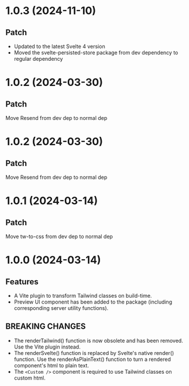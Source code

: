 # 1.0.3 (2024-11-10)

## Patch

- Updated to the latest Svelte 4 version
- Moved the svelte-persisted-store package from dev dependency to regular dependency

# 1.0.2 (2024-03-30)

## Patch

Move Resend from dev dep to normal dep

# 1.0.2 (2024-03-30)

## Patch

Move Resend from dev dep to normal dep

# 1.0.1 (2024-03-14)

## Patch

Move tw-to-css from dev dep to normal dep

# 1.0.0 (2024-03-14)

## Features
- A Vite plugin to transform Tailwind classes on build-time.
- Preview UI component has been added to the package (including corresponding server utility functions).

## BREAKING CHANGES
- The renderTailwind() function is now obsolete and has been removed. Use the Vite plugin instead.
- The renderSvelte() function is replaced by Svelte's native render() function. Use the renderAsPlainText() function to turn a rendered component's html to plain text.
- The `<Custom />` component is required to use Tailwind classes on custom html.

